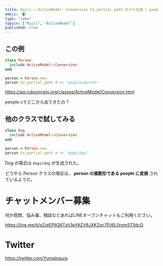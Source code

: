 ```yaml
---
title: Rails — ActiveModel::Conversion to_partial_path のパス生成 ( people/person 
emoji: "🖥"
type: "idea"
topics: ["Rails", "ActiveModel"]
published: true
---
```


## この例

```rb
class Person
  include ActiveModel::Conversion
end

person = Person.new
person.to_partial_path # => "people/person"
```

https://api.rubyonrails.org/classes/ActiveModel/Conversion.html

peopleってどこから出てきたの？

## 他のクラスで試してみる

```rb
class Dog
  include ActiveModel::Conversion
end

person = Person.new
person.to_partial_path # => "dogs/dog"
```

Dog の場合は `dogs/dog` が生成された。

どうやら Person クラスの場合は、 **person の複数形である people に変換** されているようだ。








<!-- Update From Qiita API -->

# チャットメンバー募集


何か質問、悩み事、相談などあればLINEオープンチャットもご利用ください。

https://line.me/ti/g2/eEPltQ6Tzh3pYAZV8JXKZqc7PJ6L0rpm573dcQ





# Twitter


https://twitter.com/YumaInaura


<!-- Update From Qiita API -->


